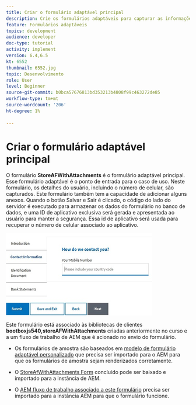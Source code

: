 ```yaml
---
title: Criar o formulário adaptável principal
description: Crie os formulários adaptáveis para capturar as informações do candidato e o formulário adaptável para recuperar o formulário adaptável salvo
feature: Formulários adaptáveis
topics: development
audience: developer
doc-type: tutorial
activity: implement
version: 6.4,6.5
kt: 6552
thumbnail: 6552.jpg
topic: Desenvolvimento
role: User
level: Beginner
source-git-commit: b0bca57676813bd353213b4808f99c463272de85
workflow-type: tm+mt
source-wordcount: '206'
ht-degree: 1%

---
```



# Criar o formulário adaptável principal

O formulário **StoreAFWithAttachments** é o formulário adaptável principal. Esse formulário adaptável é o ponto de entrada para o caso de uso. Neste formulário, os detalhes do usuário, incluindo o número de celular, são capturados. Este formulário também tem a capacidade de adicionar alguns anexos. Quando o botão Salvar e Sair é clicado, o código do lado do servidor é executado para armazenar os dados do formulário no banco de dados, e uma ID de aplicativo exclusiva será gerada e apresentada ao usuário para manter a segurança. Essa id de aplicativo será usada para recuperar o número de celular associado ao aplicativo.

![formulário de candidatura principal](assets/6552.JPG)

Este formulário está associado às bibliotecas de clientes **bootboxjs540,storeAFWithAttachments** criadas anteriormente no curso e a um fluxo de trabalho de AEM que é acionado no envio do formulário.


* Os formulários de amostra são baseados em [modelo de formulário adaptável personalizado](assets/custom-template-with-page-component.zip) que precisa ser importado para o AEM para que os formulários de amostra sejam renderizados corretamente.

* O [StoreAfWithAttachments Form](assets/store-af-with-attachments-form.zip) concluído pode ser baixado e importado para a instância de AEM.

* O [AEM fluxo de trabalho associado a este formulário](assets/workflow-model-store-af-with-attachments.zip) precisa ser importado para a instância AEM para que o formulário funcione.




